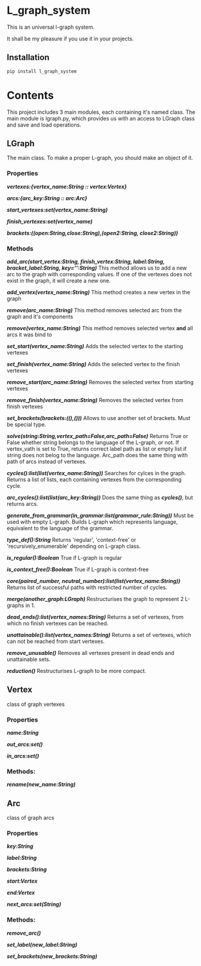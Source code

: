 # L_graph_system
This is an universal l-graph system.

It shall be my pleasure if you use it in your projects.

## Installation
```sh
pip install l_graph_system
```

# Contents

This project includes 3 main modules, each containing it's named class.
The main module is lgraph.py, which provides us with an access
to LGraph class and save and load operations.

## LGraph

The main class. To make a proper L-graph, you should make an object of it.

### Properties

___vertexes:{vertex_name:String :: vertex:Vertex}___

___arcs:{arc_key:String :: arc:Arc}___

___start_vertexes:set(vertex_name:String)___

___finish_vertexes:set(vertex_name)___

___brackets:((open:String,close:String),(open2:String, close2:String))___

### Methods

___add_arc(start_vertex:String, finish_vertex:String, label:String, bracket_label:String, key='':String)___
This method allows us to add a new arc to the graph with corresponding values. If one of the vertexes does not exist in the graph, 
it will create a new one.

___add_vertex(vertex_name:String)___ 
This method creates a new vertex in the graph

___remove(arc_name:String)___
This method removes selected arc from the graph and it's components

___remove(vertex_name:String)___
This method removes selected vertex __and__ all arcs it was bind to

___set_start(vertex_name:String)___
Adds the selected vertex to the starting vertexes

___set_finish(vertex_name:String)___
Adds the selected vertex to the finish vertexes 

___remove_start(arc_name:String)___
Removes the selected vertex from starting vertexes

___remove_finish(vertex_name:String)___
Removes the selected vertex from finish vertexes

___set_brackets(brackets:((),()))___
Allows to use another set of brackets. Must be special type.

___solve(string:String,vertex_path=False,arc_path=False)___
Returns True or False whether string belongs to the language of the L-graph, or not.
If vertex_vath is set to True, returns correct label path as list or empty list if string does not belog to the language.
Arc_path does the same thing with path of arcs instead of vertexes. 

___cycles():list(list(vertex_name:String))___
Searches for cylces in the graph. Returns a list of lists, each containing vertexes from the corresponding cycle.

___arc_cycles():list(list(arc_key:String))___
Does the same thing as ___cycles()___, but returns arcs.

___generate_from_grammar(in_grammar:list(grammar_rule:String))___
Must be used with empty L-graph. Builds L-graph which represents language, equivalent to the language of the grammar.

___type_def():String___
Returns 'regular', 'context-free' or 'recursively_enumerable' depending on L-graph class.

___is_regular():Boolean___
True if L-graph is regular

___is_context_free():Boolean___
True if L-graph is context-free

___core(paired_number, neutral_number):list(list(vertex_name:String))___
Returns list of successful paths with restricted number of cycles. 

___merge(another_graph:LGraph)___
Restructurises the graph to represent 2 L-graphs in 1.

___dead_ends():list(vertex_names:String)___
Returns a set of vertexes, from which no finish vertexes can be reached.

___unattainable():list(vertex_names:String)___
Returns a set of vertexes, which can not be reached from start  vertexes.

___remove_unusable()___
Removes all vertexes present in dead ends and unattainable sets.

___reduction()___
Restructurises L-graph to be more compact.

## Vertex

class of graph vertexes

### Properties
___name:String___

___out_arcs:set()___

___in_arcs:set()___

### Methods:

___rename(new_name:String)___

## Arc

class of graph arcs

### Properties

___key:String___

___label:String___

___brackets:String___

___start:Vertex___

___end:Vertex___

___next_arcs:set(String)___

### Methods:

___remove_arc()___

___set_label(new_label:String)___

___set_brackets(new_brackets:String)___